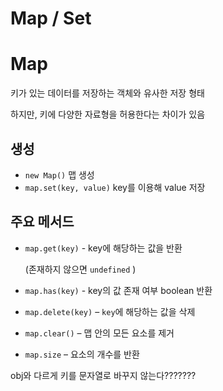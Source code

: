 # Map / Set

# Map

키가 있는 데이터를 저장하는 객체와 유사한 저장 형태

하지만, 키에 다양한 자료형을 허용한다는 차이가 있음

## 생성

- `new Map()` 맵 생성
- `map.set(key, value)` key를 이용해 value 저장

## 주요 메서드

- `map.get(key)` - key에 해당하는 값을 반환
    
    (존재하지 않으면 `undefined` )
    
- `map.has(key)` - key의 값 존재 여부 boolean 반환
- `map.delete(key)` – `key`에 해당하는 값을 삭제
- `map.clear()` – 맵 안의 모든 요소를 제거
- `map.size` – 요소의 개수를 반환

obj와 다르게 키를 문자열로 바꾸지 않는다???????